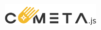 <div align="center">
  <a href="" target="_blank">
    <img align="center" width="300" src="assets/cometa_js.png">
  </a>
</div>

